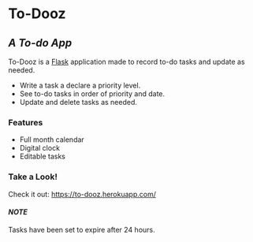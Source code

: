 # To-Dooz
## _A To-do App_

To-Dooz is a [Flask] application made to record to-do tasks and update as needed.

- Write a task a declare a priority level.
- See to-do tasks in order of priority and date.
- Update and delete tasks as needed.

[Flask]: <https://flask.palletsprojects.com/>

### Features

- Full month calendar
- Digital clock
- Editable tasks

### Take a Look!
Check it out: https://to-dooz.herokuapp.com/

#### _NOTE_
Tasks have been set to expire after 24 hours.
